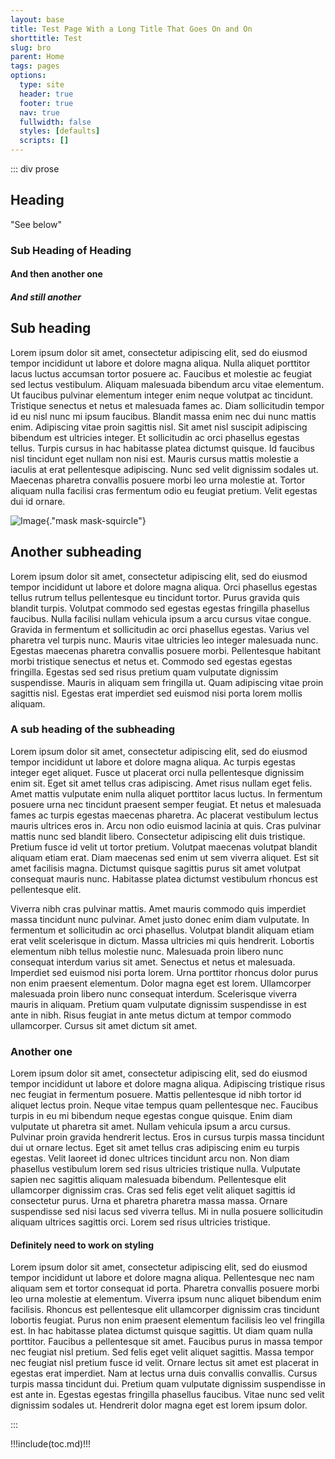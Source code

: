 ```yaml
---
layout: base
title: Test Page With a Long Title That Goes On and On
shorttitle: Test
slug: bro
parent: Home
tags: pages
options:
  type: site
  header: true
  footer: true
  nav: true
  fullwidth: false
  styles: [defaults]
  scripts: []
---
```


::: div prose

## Heading

"See below"

### Sub Heading of Heading

#### And then another one

##### And still another

## Sub heading

Lorem ipsum dolor sit amet, consectetur adipiscing elit, sed do eiusmod tempor incididunt ut labore et dolore magna aliqua. Nulla aliquet porttitor lacus luctus accumsan tortor posuere ac. Faucibus et molestie ac feugiat sed lectus vestibulum. Aliquam malesuada bibendum arcu vitae elementum. Ut faucibus pulvinar elementum integer enim neque volutpat ac tincidunt. Tristique senectus et netus et malesuada fames ac. Diam sollicitudin tempor id eu nisl nunc mi ipsum faucibus. Blandit massa enim nec dui nunc mattis enim. Adipiscing vitae proin sagittis nisl. Sit amet nisl suscipit adipiscing bibendum est ultricies integer. Et sollicitudin ac orci phasellus egestas tellus. Turpis cursus in hac habitasse platea dictumst quisque. Id faucibus nisl tincidunt eget nullam non nisi est. Mauris cursus mattis molestie a iaculis at erat pellentesque adipiscing. Nunc sed velit dignissim sodales ut. Maecenas pharetra convallis posuere morbi leo urna molestie at. Tortor aliquam nulla facilisi cras fermentum odio eu feugiat pretium. Velit egestas dui id ornare.

![Image](https://liberty-sa.terradotta.com/_customtags/ct_Image.cfm?Image_ID=21514){."mask mask-squircle"}

## Another subheading

Lorem ipsum dolor sit amet, consectetur adipiscing elit, sed do eiusmod tempor incididunt ut labore et dolore magna aliqua. Orci phasellus egestas tellus rutrum tellus pellentesque eu tincidunt tortor. Purus gravida quis blandit turpis. Volutpat commodo sed egestas egestas fringilla phasellus faucibus. Nulla facilisi nullam vehicula ipsum a arcu cursus vitae congue. Gravida in fermentum et sollicitudin ac orci phasellus egestas. Varius vel pharetra vel turpis nunc. Mauris vitae ultricies leo integer malesuada nunc. Egestas maecenas pharetra convallis posuere morbi. Pellentesque habitant morbi tristique senectus et netus et. Commodo sed egestas egestas fringilla. Egestas sed sed risus pretium quam vulputate dignissim suspendisse. Mauris in aliquam sem fringilla ut. Quam adipiscing vitae proin sagittis nisl. Egestas erat imperdiet sed euismod nisi porta lorem mollis aliquam.

### A sub heading of the subheading

Lorem ipsum dolor sit amet, consectetur adipiscing elit, sed do eiusmod tempor incididunt ut labore et dolore magna aliqua. Ac turpis egestas integer eget aliquet. Fusce ut placerat orci nulla pellentesque dignissim enim sit. Eget sit amet tellus cras adipiscing. Amet risus nullam eget felis. Amet mattis vulputate enim nulla aliquet porttitor lacus luctus. In fermentum posuere urna nec tincidunt praesent semper feugiat. Et netus et malesuada fames ac turpis egestas maecenas pharetra. Ac placerat vestibulum lectus mauris ultrices eros in. Arcu non odio euismod lacinia at quis. Cras pulvinar mattis nunc sed blandit libero. Consectetur adipiscing elit duis tristique. Pretium fusce id velit ut tortor pretium. Volutpat maecenas volutpat blandit aliquam etiam erat. Diam maecenas sed enim ut sem viverra aliquet. Est sit amet facilisis magna. Dictumst quisque sagittis purus sit amet volutpat consequat mauris nunc. Habitasse platea dictumst vestibulum rhoncus est pellentesque elit.

Viverra nibh cras pulvinar mattis. Amet mauris commodo quis imperdiet massa tincidunt nunc pulvinar. Amet justo donec enim diam vulputate. In fermentum et sollicitudin ac orci phasellus. Volutpat blandit aliquam etiam erat velit scelerisque in dictum. Massa ultricies mi quis hendrerit. Lobortis elementum nibh tellus molestie nunc. Malesuada proin libero nunc consequat interdum varius sit amet. Senectus et netus et malesuada. Imperdiet sed euismod nisi porta lorem. Urna porttitor rhoncus dolor purus non enim praesent elementum. Dolor magna eget est lorem. Ullamcorper malesuada proin libero nunc consequat interdum. Scelerisque viverra mauris in aliquam. Pretium quam vulputate dignissim suspendisse in est ante in nibh. Risus feugiat in ante metus dictum at tempor commodo ullamcorper. Cursus sit amet dictum sit amet.

### Another one

Lorem ipsum dolor sit amet, consectetur adipiscing elit, sed do eiusmod tempor incididunt ut labore et dolore magna aliqua. Adipiscing tristique risus nec feugiat in fermentum posuere. Mattis pellentesque id nibh tortor id aliquet lectus proin. Neque vitae tempus quam pellentesque nec. Faucibus turpis in eu mi bibendum neque egestas congue quisque. Enim diam vulputate ut pharetra sit amet. Nullam vehicula ipsum a arcu cursus. Pulvinar proin gravida hendrerit lectus. Eros in cursus turpis massa tincidunt dui ut ornare lectus. Eget sit amet tellus cras adipiscing enim eu turpis egestas. Velit laoreet id donec ultrices tincidunt arcu non. Non diam phasellus vestibulum lorem sed risus ultricies tristique nulla. Vulputate sapien nec sagittis aliquam malesuada bibendum. Pellentesque elit ullamcorper dignissim cras. Cras sed felis eget velit aliquet sagittis id consectetur purus. Urna et pharetra pharetra massa massa. Ornare suspendisse sed nisi lacus sed viverra tellus. Mi in nulla posuere sollicitudin aliquam ultrices sagittis orci. Lorem sed risus ultricies tristique.

#### Definitely need to work on styling

Lorem ipsum dolor sit amet, consectetur adipiscing elit, sed do eiusmod tempor incididunt ut labore et dolore magna aliqua. Pellentesque nec nam aliquam sem et tortor consequat id porta. Pharetra convallis posuere morbi leo urna molestie at elementum. Viverra ipsum nunc aliquet bibendum enim facilisis. Rhoncus est pellentesque elit ullamcorper dignissim cras tincidunt lobortis feugiat. Purus non enim praesent elementum facilisis leo vel fringilla est. In hac habitasse platea dictumst quisque sagittis. Ut diam quam nulla porttitor. Faucibus a pellentesque sit amet. Faucibus purus in massa tempor nec feugiat nisl pretium. Sed felis eget velit aliquet sagittis. Massa tempor nec feugiat nisl pretium fusce id velit. Ornare lectus sit amet est placerat in egestas erat imperdiet. Nam at lectus urna duis convallis convallis. Cursus turpis massa tincidunt dui. Pretium quam vulputate dignissim suspendisse in est ante in. Egestas egestas fringilla phasellus faucibus. Vitae nunc sed velit dignissim sodales ut. Hendrerit dolor magna eget est lorem ipsum dolor.

:::

!!!include(toc.md)!!!
